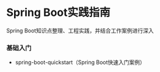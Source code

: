 # Spring Boot实践指南

Spring Boot知识点整理、工程实践，并结合工作案例进行深入


### 基础入门

* spring-boot-quickstart（Spring Boot快速入门案例）